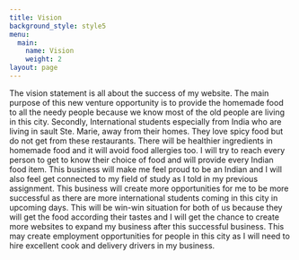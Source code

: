 ```yaml
---
title: Vision
background_style: style5
menu:
  main:
    name: Vision
    weight: 2
layout: page
---
```

The vision statement is all about the success of my website. The main purpose of this new venture opportunity is to provide the homemade food to all the needy people because we know most of the old people are living in this city. Secondly, International students especially from India who are living in sault Ste. Marie, away from their homes. They love spicy food but do not get from these restaurants. There will be healthier ingredients in homemade food and it will avoid food allergies too. I will try to reach every person to get to know their choice of food and will provide every Indian food item. This business will make me feel proud to be an Indian and I will also feel get connected to my field of study as I told in my previous assignment. This business will create more opportunities for me to be more successful as there are more international students coming in this city in upcoming days. This will be win-win situation for both of us because they will get the food according their tastes and I will get the chance to create more websites to expand my business after this successful business. This may create employment opportunities for people in this city as I will need to hire excellent cook and delivery drivers in my business.
